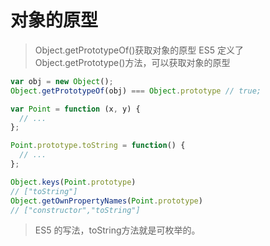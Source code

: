 # 对象的原型
> Object.getPrototypeOf()获取对象的原型
> ES5 定义了Object.getPrototype()方法，可以获取对象的原型
```javascript
var obj = new Object();
Object.getPrototypeOf(obj) === Object.prototype // true;
```
 
```javascript
var Point = function (x, y) {
  // ...
};

Point.prototype.toString = function() {
  // ...
};

Object.keys(Point.prototype)
// ["toString"]
Object.getOwnPropertyNames(Point.prototype)
// ["constructor","toString"]

```
> ES5 的写法，toString方法就是可枚举的。

```javacript

```
